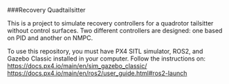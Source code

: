 ###Recovery Quadtailsitter

This is a project to simulate recovery controllers for a quadrotor tailsitter without control surfaces. Two different controllers are designed: one based on PID and another on NMPC.

To use this repository, you must have PX4 SITL simulator, ROS2, and Gazebo Classic installed in your computer. Follow the instructions on:
https://docs.px4.io/main/en/sim_gazebo_classic/
https://docs.px4.io/main/en/ros2/user_guide.html#ros2-launch




